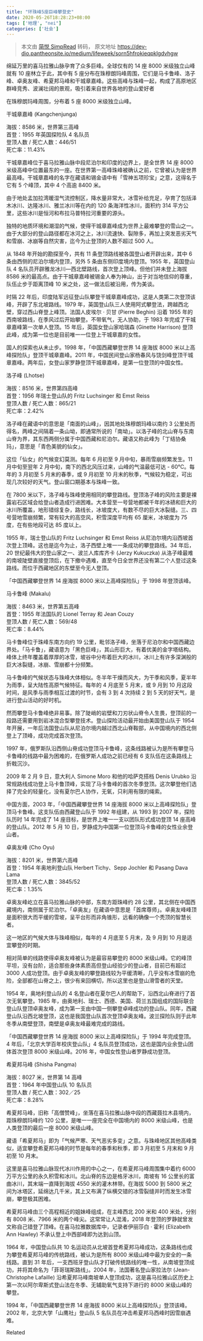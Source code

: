 ```yaml
---
title: "环珠峰5座巨峰攀登史"
date: 2020-05-26T18:28:23+08:00
tags: ['地理', "nei"]
categories: ['社会']
---
```


> 本文由 [简悦 SimpRead](http://ksria.com/simpread/) 转码， 原文地址 https://dev-dio.pantheonsite.io/medium/lifeweek/sorn5hfrokieqpklgdvhgw

绵延万里的喜马拉雅山脉孕育了众多巨峰。全球仅有的 14 座 8000 米级独立山峰就有 10 座林立于此，其中有 5 座分布在珠穆朗玛峰周围，它们是马卡鲁峰、洛子峰、卓奥友峰、希夏邦马峰和干城章嘉峰。这些高峰与珠峰一起，构成了高原地区群峰竞秀、波澜壮阔的景观，吸引着来自世界各地的登山爱好者

在珠穆朗玛峰周围，分布着 5 座 8000 米级独立山峰。

干城章嘉峰 (Kangchenjunga)

海拔：8586 米，世界第三高峰  
首登：1955 年英国探险队 4 名队员  
登顶人数 / 死亡人数：446/51  
死亡率：11.43%

干城章嘉峰位于喜马拉雅山脉中段尼泊尔和印度的边界上，是全世界 14 座 8000 米级高峰中位置最东的一座。在世界第一高峰珠峰被确认之前，它曾被认为是世界最高峰。干城章嘉峰的名字在藏语和锡金语中有「雪神五项珍宝」之意，这得名于它有 5 个峰顶，其中 4 个高逾 8400 米。

由于地处孟加拉湾暖湿气流控制区，降水量非常大，冰雪补给充足，孕育了包括泽木冰川、达隆冰川、雅兰冰川等在内的 120 条海洋性冰川，面积约 314 平方公里，这些冰川是恒河和布拉马普特拉河重要的源头。

独特的地质环境和潮湿的气候，使得干城章嘉峰成为世界上最难攀登的雪山之一。由于大部分的登山路径都在冰河之上，冰川流速快、裂隙多，再加上突发恶劣天气和雪崩、冰崩等自然灾害，迄今为止登顶的人数不超过 500 人。

从 1848 年开始的勘探至今，共有 11 条登顶路线被各国登山者开辟出来，其中 6 条由西侧的尼泊尔境内登顶，另外 5 条由东侧印度境内登顶。1955 年，英国登山队 4 名队员开辟雅龙冰川—西北壁路线，首次登上顶峰。但他们并未登上海拔 8586 米的最高点。由于干城章嘉峰被锡金人奉为神山，出于对当地信仰的尊重，队伍止步于距离顶峰 10 米之处，这一做法后被沿用，传为美谈。

时隔 22 年后，印度陆军远征登山队攀登干城章嘉峰成功，这是人类第二次登顶该峰，开辟了东北坡路线。1979 年，英国登山队三人使用阿式攀登法，跨越西北壁，穿过西山脊登上峰顶。法国人皮埃尔 · 贝甘 (Pierre Beghin) 沿着 1955 年的西南坡路线，在季风过后开始攀登。不带氧气，无人协助，于 1983 年完成了干城章嘉峰第一次单人登顶。15 年后，英国女登山家哈瑞森 (Ginette Harrison) 登顶此峰，成为第一位也是目前唯一一位登上干城章嘉的女性。

国人的探索也从未止步。1998 年，「中国西藏攀登世界 14 座海拔 8000 米以上高峰探险队」登顶干城章嘉峰。2011 年，中国民间登山家杨春风与饶剑峰登顶干城章嘉峰。两年后，女登山家罗静登顶干城章嘉峰，是第一位登顶的中国女性。

洛子峰 (Lhotse)

海拔：8516 米，世界第四高峰  
首登：1956 年瑞士登山队的 Fritz Luchsinger 和 Emst Reiss  
登顶人数 / 死亡人数：865/21  
死亡率：2.42%

洛子峰在藏语中的意思是「南面的山峰」，因其地处珠穆朗玛峰以南约 3 公里处而得名，两峰之间隔着一条山坳，即通常所说的「南坳」。以洛子峰的北山脊与东南山脊为界，其东西两侧分属于中国西藏和尼泊尔。藏语又称此峰为「丁结协桑玛」，意思是「青色美貌的仙女」。

这位「仙女」的气候变幻莫测。每年 6 月初至 9 月中旬，暴雨雪崩频繁发生。11 月中旬至翌年 2 月中旬，南下的西北风压过来，山峰的气温最低可达 - 60℃。每年的 3 月初至 5 月末的春季，或 9 月初至 10 月末的秋季，气候较为稳定，可出现几次较好的天气。登山窗口期基本与珠峰一致。

在 7800 米以下，洛子峰与珠峰使用相同的攀登路线。登顶洛子峰的风险主要是裸露岩石区域会给登山者造成行进困难。大本营至一号营地都被千年的冰碛和巨大的冰川所覆盖，地形错综复杂，路线长，冰坡度大，有数不尽的巨大冰裂缝。三、四号营地雪崩频繁，常有较大的高空风，积雪深度平均有 65 厘米，冰坡度为 75 度，在有些地段可达 85 度以上。

1955 年，瑞士登山队的 Fritz Luchsinger 和 Emst Reiss 从尼泊尔境内沿西坡首次登上顶峰。这也是迄今为止，洛子西壁上唯一一条成功的攀登路线。34 年后，20 世纪最伟大的登山家之一、波兰人库库齐卡 (Jerzy Kukuczka) 从洛子峰最难的南坡陡壁直接登顶后，在下撤中遇难，直至今日全世界还没有第二个人登过这条路线。而位于西藏地区的东壁至今无人登顶。

「中国西藏攀登世界 14 座海拔 8000 米以上高峰探险队」于 1998 年登顶该峰。

马卡鲁峰 (Makalu)

海拔：8463 米，世界第五高峰  
首登：1955 年法国队的 Lionel Terray 和 Jean Couzy  
登顶人数 / 死亡人数：569/48  
死亡率：8.44%

马卡鲁峰位于珠峰东南方向约 19 公里，毗邻洛子峰，坐落于尼泊尔和中国西藏边界处。「马卡鲁」，藏语意为「黑色巨峰」，其山形巨大，有着优美的金字塔结构。峰体上终年覆盖着厚厚的冰雪，坡谷中分布着巨大的冰川，冰川上有许多深渊般的巨大冰裂缝，冰崩、雪崩都十分频繁。

马卡鲁峰的气候状态与珠峰大体相似。冬半年干燥而风大，为干季和风季，夏半年为雨季，呈大陆性高原气候特征。每年的 4 月底至 5 月末，或 9 月到 10 月这段时间，是风季与雨季相互过渡的时节，会有 3 到 4 次持续 2 到 5 天的好天气，是进行登山活动的好时机。

然而攀登马卡鲁峰绝非易事。除了陡峭的岩壁和刀刃状山脊令人生畏，登顶前的一段路还需要用到岩冰混合型攀登技术。登山探险活动最开始由美国登山队于 1954 年开展，一年后法国登山队从尼泊尔境内越过西北山脊鞍部，从中国境内的西北侧登上了顶峰，成功完成首次登顶。

1997 年，俄罗斯队沿西侧山脊成功登顶马卡鲁峰，这条线路被认为是所有攀登马卡鲁峰的线路中最为困难的，在俄罗斯人成功之前已经有 6 支队伍在这条路线上折戟沉沙。

2009 年 2 月 9 日，意大利人 Simone Moro 和他的哈萨克搭档 Denis Urubko 沿常规路线成功登上马卡鲁顶峰，实现了马卡鲁峰的首次冬季登顶。这次攀登他们选择了完全的轻量化，没有夏尔巴人协作，无氧，只利用有限的绳索。

中国方面，2003 年，「中国西藏攀登世界 14 座海拔 8000 米以上高峰探险队」登顶马卡鲁峰。这支队伍由西藏登山队于 1992 年组建，从 1993 到 2007 年，探险队历时 14 年完成了 14 座目标，是世界上唯一一支以团队形式成功登顶 14 座高峰的登山队。2012 年 5 月 10 日，罗静成为中国第一位登顶马卡鲁峰的女性业余登山者。

卓奥友峰 (Cho Oyu)

海拔：8201 米，世界第六高峰  
首登：1954 年奥地利登山队 Herbert Tichy、Sepp Jochler 和 Pasang Dava Lama  
登顶人数 / 死亡人数：3845/52  
死亡率：1.35%

卓奥友峰屹立在喜马拉雅山脉的中部，东南方距珠峰约 28 公里，其北侧在中国西藏境内，南侧属于尼泊尔。「卓奥友」在藏语中意思是「首席尊师」。卓奥友峰峰顶是面积很大而平缓的雪坡，呈平台形而非角锥形，远看的确像一个秃顶的智慧长者。

这一地区的气候大体与珠峰相似，每年的 4 月底至 5 月末，及 9 月到 10 月是适宜攀登的时期。

相对简单的线路使得卓奥友峰被认为是最容易攀登的 8000 米级山峰。它的峰顶平坦，没有台阶，适合那些身体素质高但登山经验少的登山者，目前已有超过 3000 人成功登顶。由于卓奥友峰的攀登路线较为平缓清晰，几乎没有冰雪崩的危险，全部都在山脊之上，很少有来回横切，所以这里也是登山滑雪者的天堂。

1954 年，奥地利登山队的 4 名登山者在夏尔巴人的帮助下，沿西北山脊进行了首次无氧攀登。1985 年，由奥地利、瑞士、西德、美国、荷兰五国组成的国际联合登山队登顶卓奥友峰，成为第一支由中国一侧攀登卓峰成功的登山队。同年，西藏登山队沿西北坡登顶，这也是我国登山队首次登顶卓奥友峰。波兰探险队则于此年冬季从南壁登顶，南壁是卓奥友峰最难完成的路线。

「中国西藏攀登世界 14 座海拔 8000 米以上高峰探险队」于 1994 年完成登顶。4 年后，「北京大学百年校庆登山队」4 名队员登顶成功，这也是国内业余登山团体首次登顶 8000 米级山峰。2016 年，中国女性登山者罗静成功登顶。

希夏邦马峰 (Shisha Pangma)

海拔：8027 米，世界第 14 高峰  
首登：1964 年中国登山队 10 名队员  
登顶人数 / 死亡人数：302／25  
死亡率：8.28%

希夏邦马峰，旧称「高僧赞峰」，坐落在喜马拉雅山脉中段的西藏聂拉木县境内，距珠穆朗玛峰约 120 公里，是唯一一座完全在中国境内的 8000 米级山峰，也是人类登顶的最后一座 8000 米级山峰。

藏语「希夏邦马」即为「气候严寒、天气恶劣多变」之意。与珠峰地区其他高峰类似，适宜攀登希夏邦马峰的时节是每年的春季和秋季，即 3 月初至 5 月末和 9 月初至 10 月末。

这里是喜马拉雅山脉现代冰川作用的中心之一，在希夏邦马峰周围集中着约 6000 万平方公里的永久积雪和冰川。北山脊的东边是格牙冰川，南坡有 16 公里长的富曲冰川，其末端一直降到海拔 4550 米的灌木林带。在海拔 5000 到 5800 米之间为冰塔区，延绵达几千米，其上又布满了纵横交错的冰雪裂缝并时而发生冰雪崩，攀登极其困难。

希夏邦马峰由三个高程相近的姐妹峰组成，在主峰西北 200 米和 400 米处，分别有 8008 米、7966 米的两个峰尖。这常常让人混淆，2018 年登顶的罗静就曾发文称自己错登了顶峰。在喜马拉雅数据库中，记录者伊丽莎白 · 霍利 (Elizabeth Ann Hawley) 不承认登上中西部峰即为达到山顶。

1964 年，中国登山队共 10 名运动员从北坡首登希夏邦马峰成功，这条路线也成为攀登希夏邦马峰的传统路线，被认为是所有 8000 米级山峰中最为安全的一条线路。直到 31 年后，一支西班牙登山队才打破传统路线的唯一性，从南坡登顶成功，并将其命名为「菲哥瑞斯路线」。2004 年，法国著名登山家拉法尔 (Jean-Christophe Lafaille) 沿希夏邦马峰南坡单人登顶成功，这是喜马拉雅山区历史上第一次以阿尔卑斯式登山法在冬季、无辅助氧气支持下进行的 8000 米级山峰的攀登。

1994 年，「中国西藏攀登世界 14 座海拔 8000 米以上高峰探险队」登顶该峰。2002 年，北京大学「山鹰社」登山队 5 名队员在冲击希夏邦马西峰时因雪崩遇难。

Related